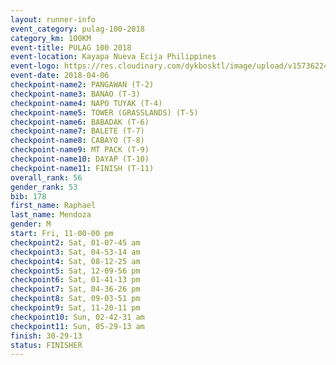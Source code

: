 ```yaml
---
layout: runner-info 
event_category: pulag-100-2018 
category_km: 100KM 
event-title: PULAG 100 2018 
event-location: Kayapa Nueva Ecija Philippines 
event-logo: https://res.cloudinary.com/dykbosktl/image/upload/v1573622467/Logo/logo-p1_tnutwz.jpg 
event-date: 2018-04-06 
checkpoint-name2: PANGAWAN (T-2) 
checkpoint-name3: BANAO (T-3) 
checkpoint-name4: NAPO TUYAK (T-4) 
checkpoint-name5: TOWER (GRASSLANDS) (T-5) 
checkpoint-name6: BABADAK (T-6) 
checkpoint-name7: BALETE (T-7) 
checkpoint-name8: CABAYO (T-8) 
checkpoint-name9: MT PACK (T-9) 
checkpoint-name10: DAYAP (T-10) 
checkpoint-name11: FINISH (T-11) 
overall_rank: 56
gender_rank: 53
bib: 178
first_name: Raphael
last_name: Mendoza
gender: M
start: Fri, 11-00-00 pm
checkpoint2: Sat, 01-07-45 am
checkpoint3: Sat, 04-53-14 am
checkpoint4: Sat, 08-12-25 am
checkpoint5: Sat, 12-09-56 pm
checkpoint6: Sat, 01-41-13 pm
checkpoint7: Sat, 04-36-26 pm
checkpoint8: Sat, 09-03-51 pm
checkpoint9: Sat, 11-20-11 pm
checkpoint10: Sun, 02-42-31 am
checkpoint11: Sun, 05-29-13 am
finish: 30-29-13
status: FINISHER
---
```

